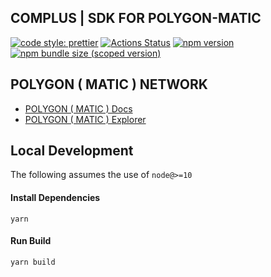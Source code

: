 ## COMPLUS | SDK FOR POLYGON-MATIC

[![code style: prettier](https://img.shields.io/badge/code_style-prettier-ff69b4.svg?style=flat-square)](https://github.com/prettier/prettier)
[![Actions Status](https://github.com/complusnetwork/complus-sdk-matic/workflows/CI/badge.svg)](https://github.com/complusnetwork/complus-sdk-matic)
[![npm version](https://img.shields.io/npm/v/@complus/sdk-matic/latest.svg)](https://www.npmjs.com/package/@complus/sdk-matic/v/latest)
[![npm bundle size (scoped version)](https://img.shields.io/bundlephobia/minzip/@complus/sdk-matic/latest.svg)](https://bundlephobia.com/result?p=@complus/sdk-matic@latest)

## POLYGON ( MATIC ) NETWORK

- [POLYGON ( MATIC ) Docs](https://docs.matic.network)
- [POLYGON ( MATIC ) Explorer](https://explorer-mainnet.maticvigil.com/)

## Local Development

The following assumes the use of `node@>=10`

#### Install Dependencies

`yarn`

#### Run Build

`yarn build`

